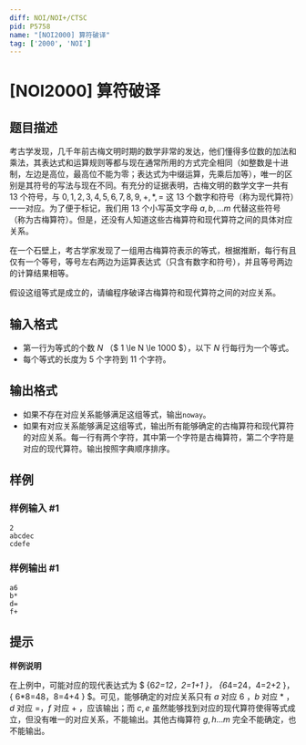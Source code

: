 ```yaml
---
diff: NOI/NOI+/CTSC
pid: P5758
name: "[NOI2000] 算符破译"
tag: ['2000', 'NOI']
---
```

# [NOI2000] 算符破译
## 题目描述

考古学发现，几千年前古梅文明时期的数学非常的发达，他们懂得多位数的加法和乘法，其表达式和运算规则等都与现在通常所用的方式完全相同（如整数是十进制，左边是高位，最高位不能为零；表达式为中缀运算，先乘后加等），唯一的区别是其符号的写法与现在不同。有充分的证据表明，古梅文明的数学文字一共有 $13$ 个符号，与 
 $0,1,2,3,4,5,6,7,8,9,+,*,=$ 这 $13$ 个数字和符号（称为现代算符）一一对应。为了便于标记，我们用 $13$ 个小写英文字母 $a,b,…m$ 代替这些符号（称为古梅算符）。但是，还没有人知道这些古梅算符和现代算符之间的具体对应关系。

在一个石壁上，考古学家发现了一组用古梅算符表示的等式，根据推断，每行有且仅有一个等号，等号左右两边为运算表达式（只含有数字和符号），并且等号两边的计算结果相等。

假设这组等式是成立的，请编程序破译古梅算符和现代算符之间的对应关系。

## 输入格式

-	第一行为等式的个数 $N$ （$ 1 \le N \le 1000 $），以下 $N$ 行每行为一个等式。
-	每个等式的长度为 $5$ 个字符到 $11$ 个字符。

## 输出格式

-	如果不存在对应关系能够满足这组等式，输出`noway`。
-	如果有对应关系能够满足这组等式，输出所有能够确定的古梅算符和现代算符的对应关系。每一行有两个字符，其中第一个字符是古梅算符，第二个字符是对应的现代算符。输出按照字典顺序排序。
## 样例

### 样例输入 #1
```
2
abcdec
cdefe

```
### 样例输出 #1
```
a6
b*
d=
f+

```
## 提示

**样例说明**

在上例中，可能对应的现代表达式为 $ \{6*2=12，2=1+1 \}， \{6*4=24，4=2+2 \}，\{ 6*8=48，8=4+4 \} $。可见，能够确定的对应关系只有 $a$ 对应 $6$ ，$b$ 对应 $*$ ，$d$ 对应 $=$，$f$ 对应 $+$ ，应该输出；而 ${c,e}$ 虽然能够找到对应的现代算符使得等式成立，但没有唯一的对应关系，不能输出。其他古梅算符 ${g,h…m}$ 完全不能确定，也不能输出。

